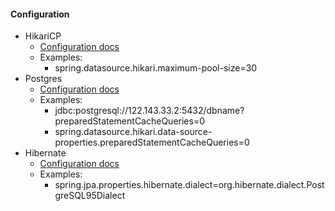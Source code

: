#### Configuration
* HikariCP
    * [Configuration docs](https://github.com/brettwooldridge/HikariCP#gear-configuration-knobs-baby)
    * Examples:
        * spring.datasource.hikari.maximum-pool-size=30
* Postgres
    * [Configuration docs](https://jdbc.postgresql.org/documentation/head/connect.html)
    * Examples:
        * jdbc:postgresql://122.143.33.2:5432/dbname?preparedStatementCacheQueries=0
        * spring.datasource.hikari.data-source-properties.preparedStatementCacheQueries=0
* Hibernate
    * [Configuration docs](https://docs.jboss.org/hibernate/orm/3.3/reference/en/html/session-configuration.html)
    * Examples:
        * spring.jpa.properties.hibernate.dialect=org.hibernate.dialect.PostgreSQL95Dialect
